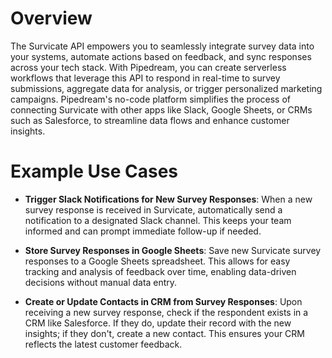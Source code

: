# Overview

The Survicate API empowers you to seamlessly integrate survey data into your systems, automate actions based on feedback, and sync responses across your tech stack. With Pipedream, you can create serverless workflows that leverage this API to respond in real-time to survey submissions, aggregate data for analysis, or trigger personalized marketing campaigns. Pipedream's no-code platform simplifies the process of connecting Survicate with other apps like Slack, Google Sheets, or CRMs such as Salesforce, to streamline data flows and enhance customer insights.

# Example Use Cases

- **Trigger Slack Notifications for New Survey Responses**: When a new survey response is received in Survicate, automatically send a notification to a designated Slack channel. This keeps your team informed and can prompt immediate follow-up if needed.

- **Store Survey Responses in Google Sheets**: Save new Survicate survey responses to a Google Sheets spreadsheet. This allows for easy tracking and analysis of feedback over time, enabling data-driven decisions without manual data entry.

- **Create or Update Contacts in CRM from Survey Responses**: Upon receiving a new survey response, check if the respondent exists in a CRM like Salesforce. If they do, update their record with the new insights; if they don't, create a new contact. This ensures your CRM reflects the latest customer feedback.
